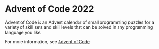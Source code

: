 # Advent of Code 2022

Advent of Code is an Advent calendar of small programming puzzles for a variety of skill sets and skill levels that can be solved in any programming language you like.

For more information, see [Advent of Code](https://adventofcode.com)
